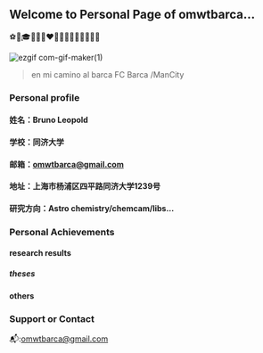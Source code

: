 ## Welcome to Personal Page of omwtbarca...  
⚽🏀🎓🎵🔬🔭❤️💙🔟👨‍🚀👨‍🔬🦁😜😁

![ezgif com-gif-maker(1)](https://user-images.githubusercontent.com/87826552/140541151-4680cefe-7e5f-4d54-a231-7b9cf45baaf3.gif)
> en mi camino al barca
> FC Barca /ManCity
### Personal profile

#### 姓名：Bruno Leopold

#### 学校：同济大学

#### 邮箱：omwtbarca@gmail.com

#### 地址：上海市杨浦区四平路同济大学1239号

#### 研究方向：Astro chemistry/chemcam/libs...  

### Personal Achievements

#### research results

##### theses

#### others



### Support or Contact
📬:<omwtbarca@gmail.com>

